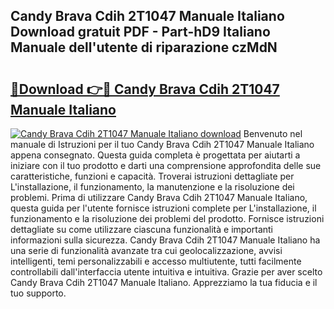 ## Candy Brava Cdih 2T1047 Manuale Italiano Download gratuit PDF - Part-hD9 Italiano Manuale dell'utente di riparazione czMdN

# <h2><a href="http://dfet0zx.blite.top/?on=Candy+Brava+Cdih+2T1047+Manuale+Italiano">🔗Download 👉🔴 Candy Brava Cdih 2T1047 Manuale Italiano</a></h2>

[![Candy Brava Cdih 2T1047 Manuale Italiano download](https://i.imgur.com/lujVjoI.png)](http://dfet0zx.blite.top/?on=Candy+Brava+Cdih+2T1047+Manuale+Italiano)
Benvenuto nel manuale di Istruzioni per il tuo Candy Brava Cdih 2T1047 Manuale Italiano appena consegnato. Questa guida completa è progettata per aiutarti a iniziare con il tuo prodotto e darti una comprensione approfondita delle sue caratteristiche, funzioni e capacità. Troverai istruzioni dettagliate per L'installazione, il funzionamento, la manutenzione e la risoluzione dei problemi. Prima di utilizzare Candy Brava Cdih 2T1047 Manuale Italiano, questa guida per l'utente fornisce istruzioni complete per L'installazione, il funzionamento e la risoluzione dei problemi del prodotto. Fornisce istruzioni dettagliate su come utilizzare ciascuna funzionalità e importanti informazioni sulla sicurezza. Candy Brava Cdih 2T1047 Manuale Italiano ha una serie di funzionalità avanzate tra cui geolocalizzazione, avvisi intelligenti, temi personalizzabili e accesso multiutente, tutti facilmente controllabili dall'interfaccia utente intuitiva e intuitiva. Grazie per aver scelto Candy Brava Cdih 2T1047 Manuale Italiano. Apprezziamo la tua fiducia e il tuo supporto.
